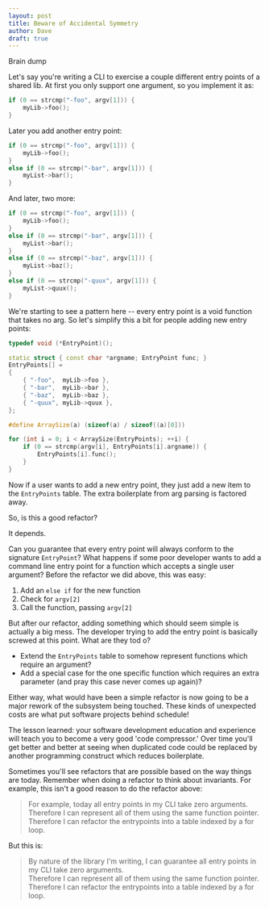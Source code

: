 ```yaml
---
layout: post
title: Beware of Accidental Symmetry
author: Dave
draft: true
---
```


Brain dump

Let's say you're writing a CLI to exercise a couple different entry points of a shared lib.
At first you only support one argument, so you implement it as:

~~~cpp
if (0 == strcmp("-foo", argv[1])) {
    myLib->foo();
}
~~~

Later you add another entry point:

~~~cpp
if (0 == strcmp("-foo", argv[1])) {
    myLib->foo();
}
else if (0 == strcmp("-bar", argv[1])) {
    myList->bar();
}
~~~

And later, two more:

~~~cpp
if (0 == strcmp("-foo", argv[1])) {
    myLib->foo();
}
else if (0 == strcmp("-bar", argv[1])) {
    myList->bar();
}
else if (0 == strcmp("-baz", argv[1])) {
    myList->baz();
}
else if (0 == strcmp("-quux", argv[1])) {
    myList->quux();
}
~~~

We're starting to see a pattern here -- every entry point is a void function that takes no arg.
So let's simplify this a bit for people adding new entry points:

~~~cpp
typedef void (*EntryPoint)();

static struct { const char *argname; EntryPoint func; }
EntryPoints[] =
{
    { "-foo",  myLib->foo },
    { "-bar",  myLib->bar },
    { "-baz",  myLib->baz },
    { "-quux", myLib->quux },
};

#define ArraySize(a) (sizeof(a) / sizeof((a)[0]))

for (int i = 0; i < ArraySize(EntryPoints); ++i) {
    if (0 == strcmp(argv[i], EntryPoints[i].argname)) {
        EntryPoints[i].func();
    }
}
~~~

Now if a user wants to add a new entry point, they just add a new item to the `EntryPoints` table.
The extra boilerplate from arg parsing is factored away.

So, is this a good refactor?

It depends.

Can you guarantee that every entry point will always conform to the signature `EntryPoint`?
What happens if some poor developer wants to add a command line entry point for a function which accepts a single user argument?
Before the refactor we did above, this was easy:

  1. Add an `else if` for the new function
  2. Check for `argv[2]`
  3. Call the function, passing `argv[2]`

But after our refactor, adding something which should seem simple is actually a big mess. 
The developer trying to add the entry point is basically screwed at this point.
What are they tod o?

* Extend the `EntryPoints` table to somehow represent functions which require an argument?
* Add a special case for the one specific function which requires an extra parameter (and pray this case never comes up again)?

Either way, what would have been a simple refactor is now going to be a major rework of the subsystem being touched.
These kinds of unexpected costs are what put software projects behind schedule!

The lesson learned: your software development education and experience will teach you to become a very good 'code compressor.'
Over time you'll get better and better at seeing when duplicated code could be replaced by another programming construct which reduces boilerplate.

Sometimes you'll see refactors that are possible based on the way things are today.
Remember when doing a refactor to think about invariants.
For example, this isn't a good reason to do the refactor above:

> For example, today all entry points in my CLI take zero arguments.<br>
> Therefore I can represent all of them using the same function pointer.<br>
> Therefore I can refactor the entrypoints into a table indexed by a for loop.

But this is:

> By nature of the library I'm writing, I can guarantee all entry points in my CLI take zero arguments.<br>
> Therefore I can represent all of them using the same function pointer.<br>
> Therefore I can refactor the entrypoints into a table indexed by a for loop.

